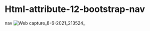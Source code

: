 # Html-attribute-12-bootstrap-nav
nav
![Web capture_8-6-2021_213524_](https://user-images.githubusercontent.com/74392722/121219568-76010400-c8a1-11eb-820c-8c22b83b10e1.jpeg)
